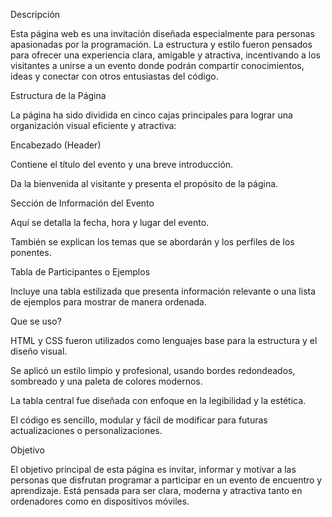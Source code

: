Descripción

Esta página web es una invitación diseñada especialmente para personas apasionadas por la programación. La estructura y estilo fueron pensados para ofrecer una experiencia clara, amigable y atractiva, incentivando a los visitantes a unirse a un evento donde podrán compartir conocimientos, ideas y conectar con otros entusiastas del código.

Estructura de la Página

La página ha sido dividida en cinco cajas principales para lograr una organización visual eficiente y atractiva:

Encabezado (Header)

Contiene el título del evento y una breve introducción.

Da la bienvenida al visitante y presenta el propósito de la página.

Sección de Información del Evento

Aquí se detalla la fecha, hora y lugar del evento.

También se explican los temas que se abordarán y los perfiles de los ponentes.

Tabla de Participantes o Ejemplos

Incluye una tabla estilizada que presenta información relevante o una lista de ejemplos para mostrar de manera ordenada.

Que se uso?

HTML y CSS fueron utilizados como lenguajes base para la estructura y el diseño visual.

Se aplicó un estilo limpio y profesional, usando bordes redondeados, sombreado y una paleta de colores modernos.

La tabla central fue diseñada con enfoque en la legibilidad y la estética.

El código es sencillo, modular y fácil de modificar para futuras actualizaciones o personalizaciones.

Objetivo

El objetivo principal de esta página es invitar, informar y motivar a las personas que disfrutan programar a participar en un evento de encuentro y aprendizaje. Está pensada para ser clara, moderna y atractiva tanto en ordenadores como en dispositivos móviles.